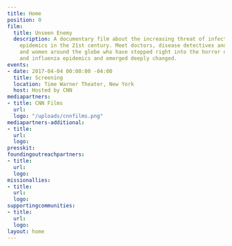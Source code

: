 ```yaml
---
title: Home
position: 0
film:
  title: Unseen Enemy
  description: A documentary film about the increasing threat of infectious disease
    epidemics in the 21st century. Meet doctors, disease detectives and everyday men
    and women around the globe who have stepped right into the horror of ebola, zika
    and influenza epidemics and emerged deeply changed.
events:
- date: 2017-04-04 00:00:00 -04:00
  title: Screening
  location: Time Warner Theater, New York
  host: Hosted by CNN
mediapartners:
- title: CNN Films
  url: 
  logo: "/uploads/cnnfilms.png"
mediapartners-additional:
- title: 
  url: 
  logo: 
presskit: 
foundingoutreachpartners:
- title: 
  url: 
  logo: 
missionallies:
- title: 
  url: 
  logo: 
supportingcommunities:
- title: 
  url: 
  logo: 
layout: home
---
```


